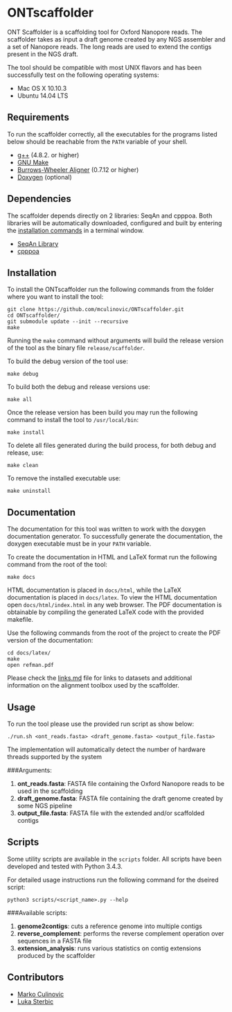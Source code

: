# ONTscaffolder

ONT Scaffolder is a scaffolding tool for Oxford Nanopore reads. The scaffolder takes as input a draft genome created by any NGS assembler and a set of Nanopore reads. The long reads are used to extend the contigs present in the NGS draft.

The tool should be compatible with most UNIX flavors and has been successfully test on the following operating systems:

- Mac OS X 10.10.3
- Ubuntu 14.04 LTS

## Requirements

To run the scaffolder correctly, all the executables for the programs listed below should be reachable from the `PATH` variable of your shell.

- [g++][6] (4.8.2. or higher)
- [GNU Make][4]
- [Burrows-Wheeler Aligner][1] (0.7.12 or higher)
- [Doxygen][3] (optional)

## Dependencies

The scaffolder depends directly on 2 libraries: SeqAn and cpppoa. Both libraries will be automatically downloaded, configured and built by entering the [installation commands](#installation) in a terminal window.

- [SeqAn Library][2]
- [cpppoa][5]

## Installation

To install the ONTscaffolder run the following commands from the folder where you want to install the tool:

	git clone https://github.com/mculinovic/ONTscaffolder.git
	cd ONTscaffolder/
	git submodule update --init --recursive
	make

Running the `make` command without arguments will build the release version of the tool as the binary file `release/scaffolder`. 

To build the debug version of the tool use:

	make debug
	
To build both the debug and release versions use:

	make all
	
Once the release version has been build you may run the following command to install the tool to `/usr/local/bin`:

	make install
	
To delete all files generated during the build process, for both debug and release, use:
 
	make clean

To remove the installed executable use:

	make uninstall

## Documentation

The documentation for this tool was written to work with the doxygen documentation generator. To successfully generate the documentation, the doxygen executable must be in your `PATH` variable.

To create the documentation in HTML and LaTeX format run the following command from the root of the tool:

	make docs
	
HTML documentation is placed in `docs/html`, while the LaTeX documentation is placed in `docs/latex`. To view the HTML documentation open `docs/html/index.html` in any web browser. The PDF documentation is obtainable by compiling the generated LaTeX code with the provided makefile.

Use the following commands from the root of the project to create the PDF version of the documentation:

	cd docs/latex/
	make
	open refman.pdf
	
Please check the [links.md](links.md) file for links to datasets and additional information on the alignment toolbox used by the scaffolder.

## Usage

To run the tool please use the provided run script as show below:

	./run.sh <ont_reads.fasta> <draft_genome.fasta> <output_file.fasta>
	
The implementation will automatically detect the number of hardware threads supported by the system 
	
###Arguments:

 1. **ont_reads.fasta**: FASTA file containing the Oxford Nanopore reads to be used in the scaffolding
 2. **draft_genome.fasta**: FASTA file containing the draft genome created by some NGS pipeline
 3. **output_file.fasta**: FASTA file with the extended and/or scaffolded contigs

## Scripts
 
Some utility scripts are available in the `scripts` folder. All scripts have been developed and tested with Python 3.4.3.

For detailed usage instructions run the following command for the dseired script:

	python3 scripts/<script_name>.py --help
	
###Available scripts:

 1. **genome2contigs**: cuts a reference genome into multiple contigs
 2. **reverse_complement**: performs the reverse complement operation over sequences in a FASTA file
 3. **extension_analysis**: runs various statistics on contig extensions produced by the scaffolder

## Contributors

- [Marko Culinovic](marko.culinovic@gmail.com)
- [Luka Sterbic](luka.sterbic@gmail.com)

[1]: https://github.com/lh3/bwa "Burrows-Wheeler Aligner"
[2]: https://github.com/seqan/seqan "SeqAn Library"
[3]: http://www.stack.nl/~dimitri/doxygen/ "Doxygen"
[4]: http://www.gnu.org/software/make/ "GNU Make"
[5]: https://github.com/mculinovic/cpppoa "cpppoa"
[6]: https://gcc.gnu.org "g++"
